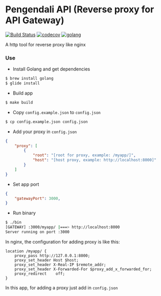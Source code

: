 # Pengendali API (Reverse proxy for API Gateway)

[![Build Status](https://travis-ci.org/agungdwiprasetyo/reverse-proxy.svg?branch=master)](https://travis-ci.org/agungdwiprasetyo/reverse-proxy)
[![codecov](https://codecov.io/gh/agungdwiprasetyo/reverse-proxy/branch/master/graph/badge.svg)](https://codecov.io/gh/agungdwiprasetyo/reverse-proxy)
[![golang](https://img.shields.io/badge/GoLang-v1.11-green.svg?logo=google)](https://golang.org/doc/devel/release.html#go1.11)

A http tool for reverse proxy like nginx

### Use
* Install Golang and get dependencies
```sh
$ brew install golang
$ glide install
```

* Build app
```sh
$ make build
```

* Copy `config.example.json` to `config.json`
```sh
$ cp config.example.json config.json
```

* Add your proxy in `config.json`
```json
{
    "proxy": [
        {
            "root": "[root for proxy, example: /myapp/]",
            "host": "[host proxy, example: http://localhost:8000]"
        }
    ]
}
```

* Set app port
```json
{
    "gatewayPort": 3000,
}
```

* Run binary
```sh
$ ./bin
[GATEWAY] :3000/myapp/ |===> http://localhost:8000
Server running on port :3000
```

In nginx, the configuration for adding proxy is like this:
```
location /myapp/ {
    proxy_pass http://127.0.0.1:8000;
    proxy_set_header Host $host;
    proxy_set_header X-Real-IP $remote_addr;
    proxy_set_header X-Forwarded-For $proxy_add_x_forwarded_for;
    proxy_redirect    off;
}
```

In this app, for adding a proxy just add in `config.json`
